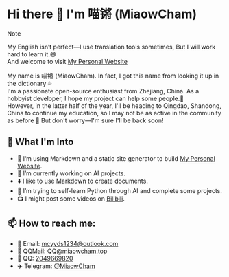 # Hi there 👋 I'm 喵锵 (MiaowCham)

> [!note]
> My English isn’t perfect—I use translation tools sometimes, But I will work hard to learn it.😄  
> And welcome to visit [My Personal Website](https://miaowcham.top/)

My name is 喵锵 (MiaowCham). In fact, I got this name from looking it up in the dictionary 💦  
I'm a passionate open-source enthusiast from Zhejiang, China. As a hobbyist developer, I hope my project can help some people.🙏  
However, in the latter half of the year, I'll be heading to Qingdao, Shandong, China to continue my education, so I may not be as active in the community as before 🥲 But don't worry—I'm sure I'll be back soon!

## 🥰 What I'm Into
- 📃 I‘m using Markdown and a static site generator to build [My Personal Website](https://miaowcham.top/).
- 🔭 I’m currently working on AI projects.
- ⬇️ I like to use Markdown to create documents.
- 🐍 I’m trying to self-learn Python through AI and complete some projects.
- 📺 I might post some videos on [Bilibili](https://space.bilibili.com/485769432).

## 📫 How to reach me:
- 📧 Email: mcyyds1234@outlook.com
- 📧 QQMail: QQ@miaowcham.top
- 🐧 QQ: [2049669820](https://qm.qq.com/q/qjU8Nm72fe)
- ✈️ Telegram: [@MiaowCham](https://t.me/miaowcham)
